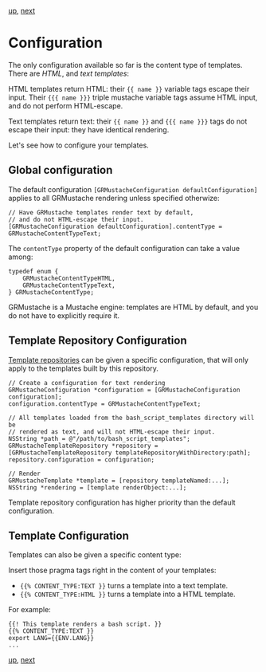 [up](../../../../GRMustache#documentation), [next](runtime.md)

Configuration
=============

The only configuration available so far is the content type of templates. There are *HTML*, and *text templates*:

HTML templates return HTML: their `{{ name }}` variable tags escape their input. Their `{{{ name }}}` triple mustache variable tags assume HTML input, and do not perform HTML-escape.

Text templates return text: their `{{ name }}` and `{{{ name }}}` tags do not escape their input: they have identical rendering.

Let's see how to configure your templates.


Global configuration
--------------------

The default configuration `[GRMustacheConfiguration defaultConfiguration]`
applies to all GRMustache rendering unless specified otherwize:

```objc
// Have GRMustache templates render text by default,
// and do not HTML-escape their input.
[GRMustacheConfiguration defaultConfiguration].contentType = GRMustacheContentTypeText;
```

The `contentType` property of the default configuration can take a value among:

```objc
typedef enum {
    GRMustacheContentTypeHTML,
    GRMustacheContentTypeText,
} GRMustacheContentType;
```

GRMustache is a Mustache engine: templates are HTML by default, and you do not have to explicitly require it.


Template Repository Configuration
---------------------------------

[Template repositories](template_repositories.md) can be given a specific configuration, that will only apply to the templates built by this repository.

```objc
// Create a configuration for text rendering
GRMustacheConfiguration *configuration = [GRMustacheConfiguration configuration];
configuration.contentType = GRMustacheContentTypeText;

// All templates loaded from the bash_script_templates directory will be
// rendered as text, and will not HTML-escape their input.
NSString *path = @"/path/to/bash_script_templates";
GRMustacheTemplateRepository *repository = [GRMustacheTemplateRepository templateRepositoryWithDirectory:path];
repository.configuration = configuration;

// Render
GRMustacheTemplate *template = [repository templateNamed:...];
NSString *rendering = [template renderObject:...];
````

Template repository configuration has higher priority than the default configuration.

Template Configuration
----------------------

Templates can also be given a specific content type:

Insert those pragma tags right in the content of your templates:

- `{{% CONTENT_TYPE:TEXT }}` turns a template into a text template.
- `{{% CONTENT_TYPE:HTML }}` turns a template into a HTML template.

For example:

    {{! This template renders a bash script. }}
    {{% CONTENT_TYPE:TEXT }}
    export LANG={{ENV.LANG}}
    ...


[up](../../../../GRMustache#documentation), [next](runtime.md)
